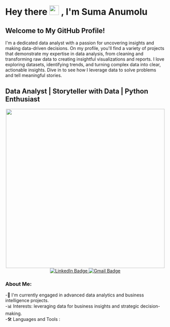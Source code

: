 <h1>
  Hey there 
  <img src="https://media.giphy.com/media/hvRJCLFzcasrR4ia7z/giphy.gif" width="30px"/>
  , I'm Suma Anumolu
</h1>

## Welcome to My GitHub Profile! 
I'm a dedicated data analyst with a passion for uncovering insights and making data-driven decisions. On my profile, you'll find a variety of projects that demonstrate my expertise in data analysis, from cleaning and transforming raw data to creating insightful visualizations and reports. I love exploring datasets, identifying trends, and turning complex data into clear, actionable insights. Dive in to see how I leverage data to solve problems and tell meaningful stories.

## Data Analyst | Storyteller with Data | Python Enthusiast

<div id="header" align="center">
  <img src="https://i.giphy.com/media/v1.Y2lkPTc5MGI3NjExMGhjcndicDRjMmw5dzNmcmwxZnJza3I0eWhuNXNhOWYxdm96czI1NiZlcD12MV9pbnRlcm5hbF9naWZfYnlfaWQmY3Q9Zw/JqmupuTVZYaQX5s094/giphy.gif" width="500"/>
  <div id="badges">
    <a href="https://www.linkedin.com/in/suma-anumolu-345a52163/">
      <img src="https://img.shields.io/badge/LinkedIn-blue?style=for-the-badge&logo=linkedin&logoColor=white" alt="LinkedIn Badge"/>
    </a>
    <a href="mailto:anumolusuma@gmail.com">
      <img src="https://img.shields.io/badge/Gmail-red?style=for-the-badge&logo=gmail&logoColor=white" alt="Gmail Badge"/>
    </a>
  </div>
  </div>
  
### About Me:
-🔭 I'm currently engaged in advanced data analytics and business intelligence projects.
<br>
-📊 Interests: leveraging data for business insights and strategic decision-making.
<br>
-🛠️ Languages and Tools :











